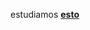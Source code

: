 estudiamos [**esto**](https://www.docker.com/blog/getting-started-with-docker-using-node-jspart-i/)


